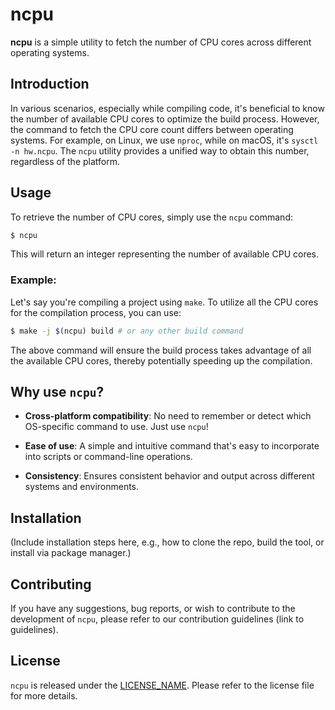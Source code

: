 # ncpu

**ncpu** is a simple utility to fetch the number of CPU cores across different operating systems.

## Introduction

In various scenarios, especially while compiling code, it's beneficial to know the number of available CPU cores to optimize the build process. However, the command to fetch the CPU core count differs between operating systems. For example, on Linux, we use `nproc`, while on macOS, it's `sysctl -n hw.ncpu`. The `ncpu` utility provides a unified way to obtain this number, regardless of the platform.

## Usage

To retrieve the number of CPU cores, simply use the `ncpu` command:

```bash
$ ncpu
```

This will return an integer representing the number of available CPU cores.

### Example:

Let's say you're compiling a project using `make`. To utilize all the CPU cores for the compilation process, you can use:

```bash
$ make -j $(ncpu) build # or any other build command
```

The above command will ensure the build process takes advantage of all the available CPU cores, thereby potentially speeding up the compilation.

## Why use `ncpu`?

- **Cross-platform compatibility**: No need to remember or detect which OS-specific command to use. Just use `ncpu`!
  
- **Ease of use**: A simple and intuitive command that's easy to incorporate into scripts or command-line operations.

- **Consistency**: Ensures consistent behavior and output across different systems and environments.

## Installation

(Include installation steps here, e.g., how to clone the repo, build the tool, or install via package manager.)

## Contributing

If you have any suggestions, bug reports, or wish to contribute to the development of `ncpu`, please refer to our contribution guidelines (link to guidelines).

## License

`ncpu` is released under the [LICENSE_NAME](LINK_TO_LICENSE). Please refer to the license file for more details.